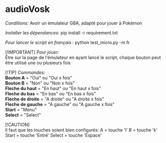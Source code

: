 # audioVosk
*Conditions:*
Avoir un émulateur GBA, adapté pour jouer à Pokémon
  
*Installer les dépendances:* 
pip install -r requirement.txt
  
*Pour lancer le script en français :*
python test_micro.py -m fr

[!IMPORTANT]
*Pour jouer:*  
Être sur la page de l'émulateur en ayant lancé le script, chaque bouton peut être utilisé une ou plusieurs fois  

[!TIP]
*Commandes:*  
**Bouton A** = "Oui" ou "Oui x fois"  
**Bouton B** = "Non" ou "Non x fois"  
**Fleche du haut** = "En haut" ou "En haut x fois"  
**Fleche du bas** = "En bas" ou "En bas x fois"  
**Fleche de droite** = "A droite" ou "A droite x fois"  
**Fleche de gauche** = "A gauche" ou "A gauche x fois"  
**Start** = "Menu"  
**Select** = "Select"  

[!CAUTION]  
Il faut que les touches soient bien configurés:
A = touche 'l'
B = touche 'k'
Start = touche 'Entré'
Select = touche 'Espace'

